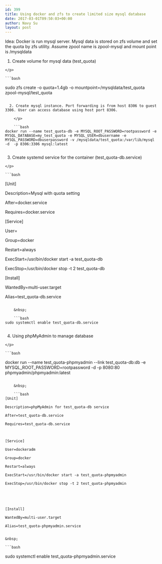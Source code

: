 ```yaml
---
id: 399
title: Using docker and zfs to create limited size mysql database
date: 2017-03-01T09:50:03+00:00
author: Navy Su
layout: post
---
```

Idea: Docker is run mysql server. Mysql data is stored on zfs volume and set the quota by zfs utility. Assume zpool name is zpool-mysql and mount point is /mysqldata

  1. Create volume for mysql data (test_quota)
  
    </p> 
    
    ```bash
sudo zfs create -o quota=1.4gb -o mountpoint=/mysqldata/test_quota zpool-mysql/test_quota


```

  2. Create mysql instance. Port forwarding is from host 8306 to guest 3306. User can access database using host port 8306.
  
    </p> 
    
    ```bash
docker run --name test_quota-db -e MYSQL_ROOT_PASSWORD=rootpassword -e MYSQL_DATABASE=my_test_quota -e MYSQL_USER=dbusername -e MYSQL_PASSWORD=dbuserpassword -v /mysqldata/test_quota:/var/lib/mysql -d  -p 8306:3306 mysql:latest


```

  3. Create systemd service for the container (test_quota-db.service)
  
    </p> 
    
    ```bash
[Unit]

Description=Mysql with quota setting

After=docker.service

Requires=docker.service



[Service]

User=

Group=docker

Restart=always

ExecStart=/usr/bin/docker start -a test_quota-db

ExecStop=/usr/bin/docker stop -t 2 test_quota-db





[Install]

WantedBy=multi-user.target

Alias=test_quota-db.service


```
    
    &nbsp;
    
    ```bash
sudo systemctl enable test_quota-db.service


```

  4. Using phpMyAdmin to manage database
  
    </p> 
    
    ```bash
docker run --name test_quota-phpmyadmin --link test_quota-db:db -e MYSQL_ROOT_PASSWORD=rootpassword -d -p 8080:80 phpmyadmin/phpmyadmin:latest


```
    
    &nbsp;
    
    ```bash
[Unit]

Description=phpMyAdmin for test_quota-db service

After=test_quota-db.service

Requires=test_quota-db.service



[Service]

User=dockeradm

Group=docker

Restart=always

ExecStart=/usr/bin/docker start -a test_quota-phpmyadmin

ExecStop=/usr/bin/docker stop -t 2 test_quota-phpmyadmin





[Install]

WantedBy=multi-user.target

Alias=test_quota-phpmyadmin.service


```
    
    &nbsp;
    
    ```bash
sudo systemctl enable test_quota-phpmyadmin.service


```